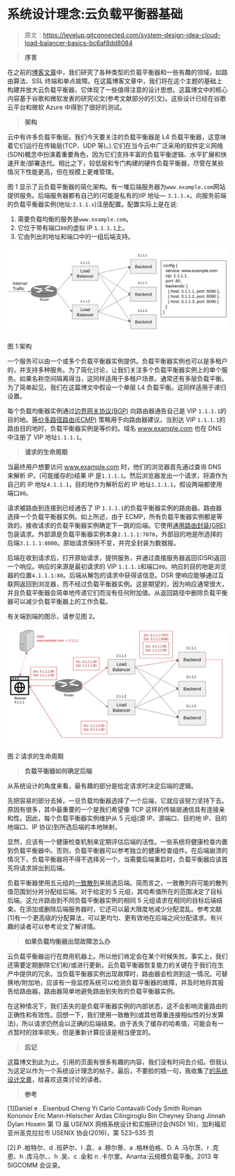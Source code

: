 # 系统设计理念:云负载平衡器基础

> 原文：<https://levelup.gitconnected.com/system-design-idea-cloud-load-balancer-basics-bc6af8dd8084>

> **序言**

在之前的[博客文章](https://medium.com/swlh/system-design-interview-the-bare-minimum-you-need-to-know-about-load-balancers-fc0cbe1ac276)中，我们研究了各种类型的负载平衡器和一些有趣的领域，如路由算法、SSL 终端和单点故障。在这篇博客文章中，我们将在这个主题的基础上构建并放大云负载平衡器，它体现了一些值得注意的设计思想。这篇博文中的核心内容基于谷歌和微软发表的研究论文(参考文献部分的引文)。这些设计已经在谷歌云平台和微软 Azure 中得到了很好的测试。

> **架构**

云中有许多负载平衡层。我们今天要关注的负载平衡器是 L4 负载平衡器，这意味着它们运行在传输层(TCP、UDP 等)。).它们在当今云中广泛采用的软件定义网络(SDN)概念中扮演着重要角色，因为它们支持丰富的负载平衡逻辑、水平扩展和快速开发/部署迭代。相比之下，较低层和专门构建的硬件负载平衡器，尽管在某些情况下性能更高，但在规模上更难管理。

图 1 显示了云负载平衡器的简化架构。有一堆后端服务器为`www.example.com`网站提供服务。后端服务器都有自己的(可能是私有的)IP 地址— `3.1.1.x`。向服务前端的负载平衡器实例(地址:`2.1.1.x`)注册配置。配置实际上是在说:

1.  需要负载均衡的服务是`www.example.com`。
2.  它位于带有端口`80`的虚拟 IP `1.1.1.1`上。
3.  它由列出的地址和端口中的一组后端支持。

![](img/c94e27489dcabc36c23b21ecc851d409.png)

图 1:架构

一个服务可以由一个或多个负载平衡器实例提供。负载平衡器实例也可以是多租户的，并支持多种服务。为了简化讨论，让我们关注多个负载平衡器实例上的单个服务。如果名称空间隔离得当，这同样适用于多租户场景。通常还有多层负载平衡。为了简单起见，我们在这篇博文中假设一个单层 L4 负载平衡。这同样适用于递归设置。

每个负载均衡器实例通过[边界网关协议(BGP)](https://en.wikipedia.org/wiki/Border_Gateway_Protocol) 向路由器通告自己是 VIP `1.1.1.1`的目的地。[等价多路径路由(ECMP)](https://en.wikipedia.org/wiki/Equal-cost_multi-path_routing) 策略用于向路由器建议，当到达 VIP `1.1.1.1`的路由目的地时，负载平衡器实例是等价的。域名 www.example.com 也在 DNS 中注册了 VIP 地址`1.1.1.1`。

> **请求的生命周期**

当最终用户想要访问 www.example.com 时，他们的浏览器首先通过查询 DNS 来解析 IP。(可能缓存的)结果 IP 是`1.1.1.1`。然后浏览器发出一个请求，将源作为自己的 IP 地址`4.1.1.1`，目的地作为解析后的 IP 地址`1.1.1.1`，假设两端都使用端口`80`。

请求被路由到连接到已经通告了 IP `1.1.1.1`的负载平衡器实例的路由器。路由器选择一个负载平衡器实例。如上所述，由于 ECMP，所有负载平衡器实例都是等效的。接收请求的负载平衡器实例确定下一跳的后端。它使用[通用路由封装(GRE)](https://en.wikipedia.org/wiki/Generic_Routing_Encapsulation) 包装请求。外部源是负载平衡器实例本身`2.1.1.1:7070`，外部目的地是所选择的后端`3.1.1.1:8080`。原始请求保持不变，并完全封装为数据报。

后端在收到请求后，打开原始请求，提供服务，并通过直接服务器返回(DSR)返回一个响应。响应的来源是最初请求的 VIP `1.1.1.1`和端口`80`。响应的目的地是浏览器的位置`4.1.1.1:80`。后端从解包的请求中获得该信息。DSR 使响应能够通过互联网返回到浏览器，而不经过负载平衡器实例。这是期望的，因为响应通常很大，并且负载平衡器会简单地传递它们而没有任何附加值。从返回路径中删除负载平衡器可以减少负载平衡器上的工作负载。

有关端到端的图示，请参见图 2。

![](img/4a3442eb57074f46f682f578b53c6cdd.png)

图 2:请求的生命周期

> **负载平衡器如何确定后端**

从系统设计的角度来看，最有趣的部分是给定请求时决定后端的逻辑。

先把容易的部分去掉，一旦负载均衡器选择了一个后端，它就应该努力坚持下去。原因有很多，其中最重要的一个是我们希望像 TCP 这样的传输层通信具有连接亲和性。因此，每个负载平衡器实例维护从 5 元组(源 IP、源端口、目的地 IP、目的地端口、IP 协议)到所选后端的本地映射。

显然，应该有一个健康检查机制来定期评估后端的活性。一些系统将健康检查内置到负载平衡器中。否则，负载平衡器可以参考独立的健康检查组件。在后端崩溃的情况下，负载平衡器将不得不选择另一个。当需要后端重启时，负载平衡器应该首先将请求排出到后端。

负载平衡器使用五元组的[一致散列](https://en.wikipedia.org/wiki/Consistent_hashing)来挑选后端。简而言之，一致散列将可能的散列值范围划分并分配给后端。对于给定的 5 元组，其哈希值所在的范围决定了目标后端。这允许路由到不同负载平衡器实例的相同 5 元组请求在相同的目标后端结束。在添加或删除后端服务器时，它还可以最大限度地减少分配混乱。参考文献[1]有一个更高级的分配算法，可以更均匀、更有效地在后端之间分配请求。有兴趣的读者可以参考论文了解详情。

> **如果负载均衡器出现故障怎么办**

云负载平衡器运行在商用机器上。所以他们肯定会在某个时候失败。事实上，我们还需要定期删除它们和/或进行更新。云负载平衡器恢复能力的关键在于我们在生产中提供的冗余。当负载平衡器实例出现故障时，路由器会检测到这一情况。可替换地/附加地，应该有一些监控系统可以检测负载平衡器的故障，并及时地将其报告给路由器。路由器简单地避免路由到失败的负载平衡器实例。

在这种情况下，我们丢失的是负载平衡器实例的内部状态，这不会影响流量路由的正确性和有效性。回想一下，我们使用一致散列(或其他尊重连接相似性的分发算法)，所以请求仍然会以正确的后端结束。由于丢失了缓存的哈希值，可能会有一点暂时的效率损失，但是重新计算应该是相当便宜的。

> **后记**

这篇博文到此为止。引用的页面有很多有趣的内容，我们没有时间去介绍。但我认为这足以作为一个系统设计理念的帖子。最后，不要脸的插一句，我收集了[的系统设计文章](https://github.com/eileen-code4fun/SystemDesignInterviews)，给喜欢这类讨论的读者。

> **参考**

[1]Daniel e . Eisenbud Cheng Yi Carlo Contavalli Cody Smith Roman Kononov Eric Mann-Hielscher Ardas Cilingiroglu Bin Cheyney Shang Jinnah Dylan Hosein 第 13 届 USENIX 网络系统设计和实施研讨会(NSDI 16)，加利福尼亚州圣克拉拉市 USENIX 协会(2016)，第 523–535 页

[2] P .帕特尔、d .班萨尔、l .袁、a .穆尔蒂、a .格林伯格、D. A .马尔茨、r .克恩、h .库马尔、、h .吴、c .金和 n .卡尔里。Ananta:云规模负载平衡。2013 年 SIGCOMM 会议录。
